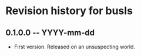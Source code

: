 # Revision history for busls

## 0.1.0.0 -- YYYY-mm-dd

* First version. Released on an unsuspecting world.

